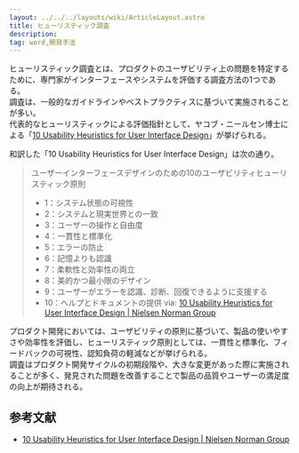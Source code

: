 ```yaml
---
layout: ../../../layouts/wiki/ArticleLayout.astro
title: ヒューリスティック調査
description:
tag: word,開発手法
---
```


ヒューリスティック調査とは、プロダクトのユーザビリティ上の問題を特定するために、専門家がインターフェースやシステムを評価する調査方法の1つである。  
調査は、一般的なガイドラインやベストプラクティスに基づいて実施されることが多い。  
代表的なヒューリスティックによる評価指針として、ヤコブ・ニールセン博士による「[10 Usability Heuristics for User Interface Design](https://www.nngroup.com/articles/ten-usability-heuristics/)」が挙げられる。  

和訳した「10 Usability Heuristics for User Interface Design」は次の通り。  

> ユーザーインターフェースデザインのための10のユーザビリティヒューリスティック原則
> - 1：システム状態の可視性
> - 2：システムと現実世界との一致
> - 3：ユーザーの操作と自由度
> - 4：一貫性と標準化
> - 5：エラーの防止
> - 6：記憶よりも認識
> - 7：柔軟性と効率性の両立
> - 8：美的かつ最小限のデザイン
> - 9：ユーザーがエラーを認識、診断、回復できるように支援する
> - 10：ヘルプとドキュメントの提供
> via: [10 Usability Heuristics for User Interface Design | Nielsen Norman Group](https://www.nngroup.com/articles/ten-usability-heuristics/)

プロダクト開発においては、ユーザビリティの原則に基づいて、製品の使いやすさや効率性を評価し、ヒューリスティック原則としては、一貫性と標準化、フィードバックの可視性、認知負荷の軽減などが挙げられる。  
調査はプロダクト開発サイクルの初期段階や、大きな変更があった際に実施されることが多く、発見された問題を改善することで製品の品質やユーザーの満足度の向上が期待される。  

## 参考文献
- [10 Usability Heuristics for User Interface Design | Nielsen Norman Group](https://www.nngroup.com/articles/ten-usability-heuristics/)
